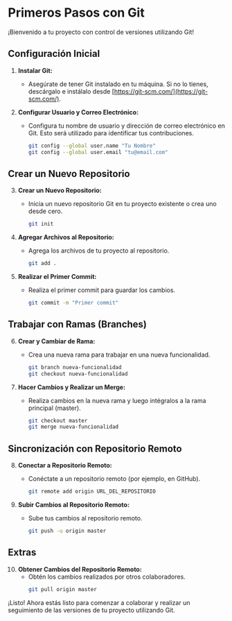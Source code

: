 # Primeros Pasos con Git

¡Bienvenido a tu proyecto con control de versiones utilizando Git!

## Configuración Inicial

1. **Instalar Git:**
   - Asegúrate de tener Git instalado en tu máquina. Si no lo tienes, descárgalo e instálalo desde [https://git-scm.com/](https://git-scm.com/).

2. **Configurar Usuario y Correo Electrónico:**
   - Configura tu nombre de usuario y dirección de correo electrónico en Git. Esto será utilizado para identificar tus contribuciones.
     ```bash
     git config --global user.name "Tu Nombre"
     git config --global user.email "tu@email.com"
     ```

## Crear un Nuevo Repositorio

3. **Crear un Nuevo Repositorio:**
   - Inicia un nuevo repositorio Git en tu proyecto existente o crea uno desde cero.
     ```bash
     git init
     ```

4. **Agregar Archivos al Repositorio:**
   - Agrega los archivos de tu proyecto al repositorio.
     ```bash
     git add .
     ```

5. **Realizar el Primer Commit:**
   - Realiza el primer commit para guardar los cambios.
     ```bash
     git commit -m "Primer commit"
     ```

## Trabajar con Ramas (Branches)

6. **Crear y Cambiar de Rama:**
   - Crea una nueva rama para trabajar en una nueva funcionalidad.
     ```bash
     git branch nueva-funcionalidad
     git checkout nueva-funcionalidad
     ```

7. **Hacer Cambios y Realizar un Merge:**
   - Realiza cambios en la nueva rama y luego intégralos a la rama principal (master).
     ```bash
     git checkout master
     git merge nueva-funcionalidad
     ```

## Sincronización con Repositorio Remoto

8. **Conectar a Repositorio Remoto:**
   - Conéctate a un repositorio remoto (por ejemplo, en GitHub).
     ```bash
     git remote add origin URL_DEL_REPOSITORIO
     ```

9. **Subir Cambios al Repositorio Remoto:**
   - Sube tus cambios al repositorio remoto.
     ```bash
     git push -u origin master
     ```

## Extras

10. **Obtener Cambios del Repositorio Remoto:**
    - Obtén los cambios realizados por otros colaboradores.
      ```bash
      git pull origin master
      ```

¡Listo! Ahora estás listo para comenzar a colaborar y realizar un seguimiento de las versiones de tu proyecto utilizando Git.
